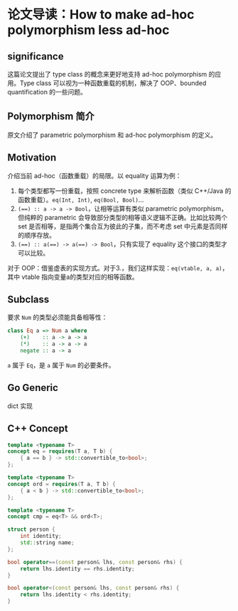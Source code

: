 # 论文导读：How to make ad-hoc polymorphism less ad-hoc 

## significance

这篇论文提出了 type class 的概念来更好地支持 ad-hoc polymorphism 的应用。Type class 可以视为一种函数重载的机制，解决了 OOP、bounded quantification 的一些问题。

## Polymorphism 简介

原文介绍了 parametric polymorphism 和 ad-hoc polymorphism 的定义。

## Motivation

介绍当前 ad-hoc（函数重载）的局限。以 equality 运算为例：

1. 每个类型都写一份重载，按照 concrete type 来解析函数（类似 C++/Java 的函数重载）。`eq(Int, Int)`, `eq(Bool, Bool)`...
2. `(==) :: a -> a -> Bool`，让相等运算有类似 parametric polymorphism，但纯粹的 parametric 会导致部分类型的相等语义逻辑不正确。比如比较两个 set 是否相等，是指两个集合互为彼此的子集，而不考虑 set 中元素是否同样的顺序存放。
3.  `(==) :: a(==) -> a(==) -> Bool`，只有实现了 equality 这个接口的类型才可以比较。

对于 OOP：借鉴虚表的实现方式。对于3.，我们这样实现：`eq(vtable, a, a)`，其中 vtable 指向变量a的类型对应的相等函数。

## Subclass

要求 `Num` 的类型必须能具备相等性：

```haskell
class Eq a => Num a where 
	(+)    :: a -> a -> a
	(*)    :: a -> a -> a
	negate :: a -> a
```

`a` 属于 `Eq`，是 `a` 属于 `Num` 的必要条件。

## Go Generic

dict 实现

## C++ Concept

```c++
template <typename T>
concept eq = requires(T a, T b) {
    { a == b } -> std::convertible_to<bool>;
};

template <typename T>
concept ord = requires(T a, T b) {
    { a < b } -> std::convertible_to<bool>;
};

template <typename T>
concept cmp = eq<T> && ord<T>;

struct person {
    int identity;
    std::string name;
};

bool operator==(const person& lhs, const person& rhs) {
    return lhs.identity == rhs.identity;
}

bool operator<(const person& lhs, const person& rhs) {
    return lhs.identity < rhs.identity;
}
```



